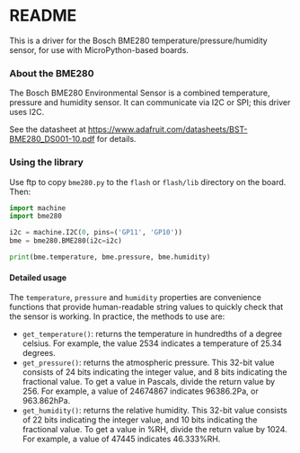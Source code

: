 # README #

This is a driver for the Bosch BME280 temperature/pressure/humidity sensor, for use with MicroPython-based boards.

### About the BME280 ###

The Bosch BME280 Environmental Sensor is a combined temperature, pressure and humidity sensor. It can communicate via I2C or SPI; this driver uses I2C.

See the datasheet at https://www.adafruit.com/datasheets/BST-BME280_DS001-10.pdf for details.

### Using the library ###

Use ftp to copy `bme280.py` to the `flash` or `flash/lib` directory on the board. Then:

``` python
import machine
import bme280

i2c = machine.I2C(0, pins=('GP11', 'GP10'))
bme = bme280.BME280(i2c=i2c)

print(bme.temperature, bme.pressure, bme.humidity)
```

#### Detailed usage ####

The `temperature`, `pressure` and `humidity` properties are convenience functions that provide human-readable string values to quickly check that the sensor is working. In practice, the methods to use are:

* `get_temperature()`: returns the temperature in hundredths of a degree celsius. For example, the value 2534  indicates a temperature of 25.34 degrees.
* `get_pressure()`: returns the atmospheric pressure. This 32-bit value consists of 24 bits indicating the integer value, and 8 bits indicating the fractional value. To get a value in Pascals, divide the return value by 256. For example, a value of 24674867 indicates 96386.2Pa, or 963.862hPa.
* `get_humidity()`: returns the relative humidity. This 32-bit value consists of 22 bits indicating the integer value, and 10 bits indicating the fractional value. To get a value in %RH, divide the return value by 1024. For example, a value of 47445 indicates 46.333%RH.